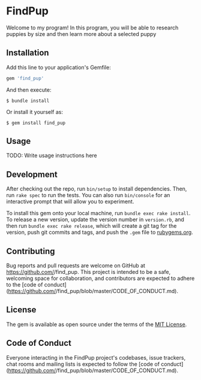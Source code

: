 # FindPup

Welcome to my program! In this program, you will be able to research puppies by size and then learn more about a selected puppy 

## Installation

Add this line to your application's Gemfile:

```ruby
gem 'find_pup'
```

And then execute:

    $ bundle install

Or install it yourself as:

    $ gem install find_pup

## Usage

TODO: Write usage instructions here

## Development

After checking out the repo, run `bin/setup` to install dependencies. Then, run `rake spec` to run the tests. You can also run `bin/console` for an interactive prompt that will allow you to experiment.

To install this gem onto your local machine, run `bundle exec rake install`. To release a new version, update the version number in `version.rb`, and then run `bundle exec rake release`, which will create a git tag for the version, push git commits and tags, and push the `.gem` file to [rubygems.org](https://rubygems.org).

## Contributing

Bug reports and pull requests are welcome on GitHub at https://github.com/<github username>/find_pup. This project is intended to be a safe, welcoming space for collaboration, and contributors are expected to adhere to the [code of conduct](https://github.com/<github username>/find_pup/blob/master/CODE_OF_CONDUCT.md).


## License

The gem is available as open source under the terms of the [MIT License](https://opensource.org/licenses/MIT).

## Code of Conduct

Everyone interacting in the FindPup project's codebases, issue trackers, chat rooms and mailing lists is expected to follow the [code of conduct](https://github.com/<github username>/find_pup/blob/master/CODE_OF_CONDUCT.md).
